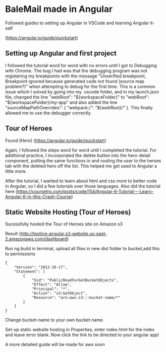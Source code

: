 # BaleMail made in Angular 
Followed guides to setting up Angular in VSCode and learning Angular it-self

(https://angular.io/guide/quickstart)

## Setting up Angular and first project
I followed the tutorial word for word with no errors until I got to Debugging with Chrome. The bug I had was that the debugging program was not registering my breakpoints with the message "Unverified breakpoint, Breakpoint ignored because generated code not found (source map problem?)" when attempting to debug for the first time. This is a common issue which I solved by going into my .vscode folder, and in my launch.json file, changed the line "webRoot": "${workspaceFolder}" to "webRoot": "${workspaceFolder}/my-app" and also added the line
"sourceMapPathOverrides": { "webpack:/*": "${webRoot}/*" }. This finally allowed me to use the debugger correctly.

## Tour of Heroes
Found [Here] (https://angular.io/guide/quickstart)

Again, I followed the steps word for word until I completed the tutorial. For additional practice, I incorporated the delete button into the hero-detail component, putting the same functions in and routing the user to the heroes tab with the deleted hero off the list. This helped me get used to Angular a little more.

After the tutorial, I wanted to learn about html and css more to better code in Angular, so I did a few tutorials over those languages.
Also did the tutorial here (https://coursetro.com/posts/code/154/Angular-6-Tutorial---Learn-Angular-6-in-this-Crash-Course)

## Static Website Hosting (Tour of Heroes)
Sucessfully hosted the Tour of Heroes site on Amazon s3

Result (http://testing-angular.s3-website.us-east-2.amazonaws.com/dashboard)

Run ng build in terminal, upload all files in new dist folder to bucket,add this to permissions
```
{
    "Version": "2012-10-17",
    "Statement": [
        {
            "Sid": "PublicReadForGetBucketObjects",
            "Effect": "Allow",
            "Principal": "*",
            "Action": "s3:GetObject",
            "Resource": "arn:aws:s3:::bucket-name/*"
        }
    ]
}
```
Change bucket-name to your own bucket name.

Set-up static website hosting in Properties, enter index.html for the index and leave error blank. 
Now click the link to be directed to your angular app!

A more detailed guide will be made for aws soon

